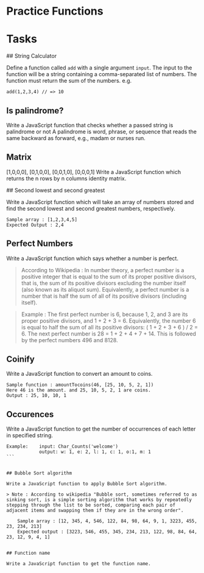 # Practice Functions

# Tasks

## String Calculator

Define a function called `add` with a single argument `input`. The input to the function will be a string containing a comma-separated list of numbers. The function must return the sum of the numbers. e.g.

    add(1,2,3,4) // => 10


## Is palindrome?

Write a JavaScript function that checks whether a passed string is palindrome or not
A palindrome is word, phrase, or sequence that reads the same backward as forward, e.g., madam or nurses run.


## Matrix
[1,0,0,0],
[0,1,0,0],
[0,0,1,0],
[0,0,0,1]
Write a JavaScript function which returns the n rows by n columns identity matrix.

## Second lowest and second greatest

Write a JavaScript function which will take an array of numbers stored and find the second lowest and second greatest numbers, respectively.

    Sample array : [1,2,3,4,5]
    Expected Output : 2,4 

## Perfect Numbers

Write a JavaScript function which says whether a number is perfect.

> According to Wikipedia : In number theory, a perfect number is a positive integer that is equal to the sum of its proper positive divisors, that is, the sum of its positive divisors excluding the number itself (also known as its aliquot sum). Equivalently, a perfect number is a number that is half the sum of all of its positive divisors (including itself).

> Example : The first perfect number is 6, because 1, 2, and 3 are its proper positive divisors, and 1 + 2 + 3 = 6. Equivalently, the number 6 is equal to half the sum of all its positive divisors: ( 1 + 2 + 3 + 6 ) / 2 = 6. The next perfect number is 28 = 1 + 2 + 4 + 7 + 14. This is followed by the perfect numbers 496 and 8128.


## Coinify

Write a JavaScript function to convert an amount to coins.

    Sample function : amountTocoins(46, [25, 10, 5, 2, 1])
    Here 46 is the amount. and 25, 10, 5, 2, 1 are coins. 
    Output : 25, 10, 10, 1


## Occurences 

Write a JavaScript function to  get the number of occurrences of each letter in specified string.

````
Example:    input: Char_Counts('welcome')
            output: w: 1, e: 2, l: 1, c: 1, o:1, m: 1
```


## Bubble Sort algorithm

Write a JavaScript function to apply Bubble Sort algorithm. 

> Note : According to wikipedia "Bubble sort, sometimes referred to as sinking sort, is a simple sorting algorithm that works by repeatedly stepping through the list to be sorted, comparing each pair of adjacent items and swapping them if they are in the wrong order". 

    Sample array : [12, 345, 4, 546, 122, 84, 98, 64, 9, 1, 3223, 455, 23, 234, 213]
    Expected output : [3223, 546, 455, 345, 234, 213, 122, 98, 84, 64, 23, 12, 9, 4, 1]


## Function name

Write a JavaScript function to get the function name.

